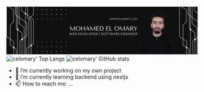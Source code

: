 ![hero picture](assets/github_banner.png)
![celomary’ Top Langs](https://github-readme-stats.vercel.app/api/top-langs/?username=celomary&theme=dark)
![celomary’ GitHub stats](https://github-readme-stats.vercel.app/api?username=celomary&theme=dark&show_icons=true&count_private=true)
- 🔭 I’m currently working on my own project
- 🌱 I’m currently learning backend using nestjs
- 📫 How to reach me: ...

